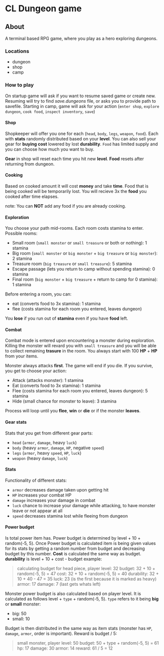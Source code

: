 # CL Dungeon game

## About
A terminal based RPG game, where you play as a hero exploring dungeons.
### Locations
 - dungeon
 - shop
 - camp

### How to play
On startup game will ask if you want to resume saved game or create new. Resuming will try to find *save.dungeons* file, or asks you to provide path to savefile.
Starting in camp, game will ask for your action (`enter shop`, `explore dungeon`, `cook food`, `inspect inventory`, `save`)

#### Shop
Shopkeeper will offer you one for each (`head`, `body`, `legs`, `weapon`, `food`). Each with **stats** randomly distributed based on your **level**. You can also sell your gear for **buying cost** lowered by lost **durability**. `Food` has limited supply and you can choose how much you want to buy.

**Gear** in shop will reset each time you hit new **level**. **Food** resets after returning from dungeon.

#### Cooking
Based on cooked amount it will cost **money** and take **time**. Food that is being cooked will be temporarily lost. You will recieve 3x the **food** you cooked after time elapses.

note: You can **NOT** add any food if you are already cooking.

#### Exploration
You choose your path mid-rooms. Each room costs stamina to enter. Possible rooms:
- Small room (`small monster` or `small treasure` or both or nothing): 1 stamina
- Big room (`small monster` or `big monster` + `big treasure` or `big monster`): 2 stamina
- Treasure room (`big treasure` or `small treasure`): 5 stamina
- Escape passage (lets you return to camp without spending stamina): 0 stamina
- Final room (`big monster` + `big treasure` + return to camp for 0 stamina): 1 stamina

Before entering a room, you can:
 - eat (converts food to 3x stamina): 1 stamina
 - flee (costs stamina for each room you entered, leaves dungeon)

You **lose** if you run out of **stamina** even if you have **food** left.

#### Combat
Combat mode is entered upon encountering a monster during exploration. Killing the monster will revard you with `small treasure` and you will be able to collect remaining **trasure** in the room. You always start with 100 **HP** + **HP** from your items.

Monster always attacks **first**. The game will end if you die. If you survive, you get to choose your action:
 - Attack (attacks monster): 1 stamina
 - Eat (converts food to 3x stamina): 1 stamina
 - Flee (costs stamina for each room you entered, leaves dungeon): 5 stamina
 - Hide (small chance for monster to leave): 3 stamina

Process will loop until you **flee**, **win** or **die** or if the monster **leaves**.

#### Gear stats
Stats that you get from different gear parts:
 - `head` (`armor`, `damage`, heavy `luck`)
 - `body` (heavy `armor`, `damage`, `HP`, negative `speed`)
 - `legs` (`armor`, heavy `speed`, `HP`, `luck`)
 - `weapon` (heavy `damage`, `luck`)

#### Stats
Functionality of different stats:
 - `armor` decreases damage taken upon getting hit
 - `HP` increases your combat HP
 - `damage` increases your damage in combat
 - `luck` chance to increase your damage while attacking, to have monster leave or not appear at all
 - `speed` decreases stamina lost while fleeing from dungeon

#### Power budget
Is total power item has. Power budget is determined by level + 10 + random(-5, 5).
Once Power budget is calculated item is being given values for its stats by getting a random number from budget and decreasing budget by this number. **Cost** is calculated the same way as budget. **durability** is level + 10 + cost - budget
example:
> calculating budget for head piece, player level: 32
> budget: 32 + 10 + random(-5, 5) = 47
> cost: 32 + 10 + random(-5, 5) = 40
> durability: 32 + 10 + 40 - 47 = 35
> luck: 23 (is the first because it is marked as heavy)
> armor: 17
> damage: 7 (last gets whats left)

Monster power budget is also calculated based on player level. It is calculated as follows level + `type` + random(-5, 5).
`type` refers to it being **big** or **small** monster:
 - big: 50
 - small: 10

Budget is then distributed in the same way as item stats (monster has `HP`, `damage`, `armor`, order is important). Reward is budget / 5:
> small monster, player level: 50
> budget: 50 + type + random(-5, 5) = 61
> hp: 17
> damage: 30
> armor: 14
> reward: 61 / 5 = 12